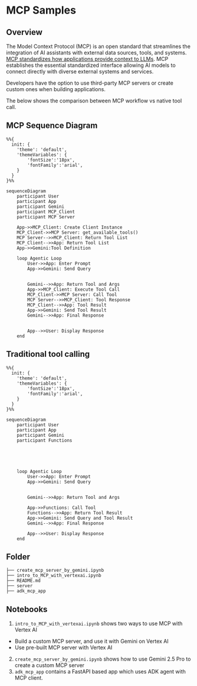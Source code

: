 # MCP Samples
## Overview
The Model Context Protocol (MCP) is an open standard that streamlines the integration of AI assistants with external data sources, tools, and systems. [MCP standardizes how applications provide context to LLMs](https://modelcontextprotocol.io/introduction). MCP establishes the essential standardized interface allowing AI models to connect directly with diverse external systems and services.

Developers have the option to use third-party MCP servers or create custom ones when building applications.

The below shows the comparison between MCP workflow vs native tool call.

## MCP Sequence Diagram

```mermaid
%%{
  init: {
    'theme': 'default',
    'themeVariables': {
        'fontSize':'18px',
        'fontFamily':'arial',
    }
  }
}%%

sequenceDiagram
    participant User
    participant App
    participant Gemini
    participant MCP_Client
    participant MCP Server

    App->>MCP_Client: Create Client Instance
    MCP_Client->>MCP Server: get_available_tools()
    MCP Server-->>MCP_Client: Return Tool List
    MCP_Client-->>App: Return Tool List
    App->>Gemini:Tool Definition

    loop Agentic Loop
        User->>App: Enter Prompt
        App->>Gemini: Send Query


        Gemini-->>App: Return Tool and Args
        App->>MCP_Client: Execute Tool Call
        MCP_Client->>MCP Server: Call Tool
        MCP Server-->>MCP_Client: Tool Response
        MCP_Client-->>App: Tool Result
        App->>Gemini: Send Tool Result
        Gemini-->>App: Final Response


        App-->>User: Display Response
    end
```

## Traditional tool calling

```mermaid
%%{
  init: {
    'theme': 'default',
    'themeVariables': {
        'fontSize':'18px',
        'fontFamily':'arial',
    }
  }
}%%

sequenceDiagram
    participant User
    participant App
    participant Gemini
    participant Functions





    loop Agentic Loop
        User->>App: Enter Prompt
        App->>Gemini: Send Query


        Gemini-->>App: Return Tool and Args

        App->>Functions: Call Tool
        Functions-->>App: Return Tool Result
        App->>Gemini: Send Query and Tool Result
        Gemini-->>App: Final Response

        App-->>User: Display Response
    end
```

## Folder
```dotnetcli
├── create_mcp_server_by_gemini.ipynb
├── intro_to_MCP_with_vertexai.ipynb
├── README.md
├── server
├── adk_mcp_app
```

## Notebooks
1. `intro_to_MCP_with_vertexai.ipynb` shows two ways to use MCP with Vertex AI
 - Build a custom MCP server, and use it with Gemini on Vertex AI
 - Use pre-built MCP server with Vertex AI

2. `create_mcp_server_by_gemini.ipynb` shows how to use Gemini 2.5 Pro to create a custom MCP server
3. `adk_mcp_app` contains a FastAPI based app which uses ADK agent with MCP client.
